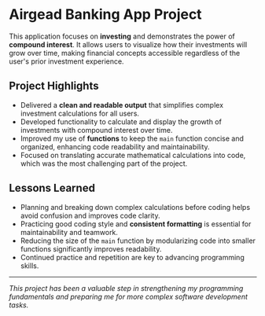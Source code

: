 # Airgead Banking App Project

This application focuses on **investing** and demonstrates the power of **compound interest**. It allows users to visualize how their investments will grow over time, making financial concepts accessible regardless of the user's prior investment experience.

## Project Highlights

- Delivered a **clean and readable output** that simplifies complex investment calculations for all users.
- Developed functionality to calculate and display the growth of investments with compound interest over time.
- Improved my use of **functions** to keep the `main` function concise and organized, enhancing code readability and maintainability.
- Focused on translating accurate mathematical calculations into code, which was the most challenging part of the project.

## Lessons Learned

- Planning and breaking down complex calculations before coding helps avoid confusion and improves code clarity.
- Practicing good coding style and **consistent formatting** is essential for maintainability and teamwork.
- Reducing the size of the `main` function by modularizing code into smaller functions significantly improves readability.
- Continued practice and repetition are key to advancing programming skills.

---

*This project has been a valuable step in strengthening my programming fundamentals and preparing me for more complex software development tasks.*
